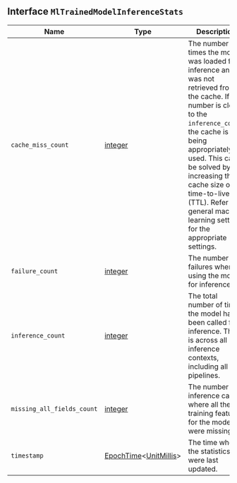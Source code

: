 ## Interface `MlTrainedModelInferenceStats`

| Name | Type | Description |
| - | - | - |
| `cache_miss_count` | [integer](./integer.md) | The number of times the model was loaded for inference and was not retrieved from the cache. If this number is close to the `inference_count`, the cache is not being appropriately used. This can be solved by increasing the cache size or its time-to-live (TTL). Refer to general machine learning settings for the appropriate settings. |
| `failure_count` | [integer](./integer.md) | The number of failures when using the model for inference. |
| `inference_count` | [integer](./integer.md) | The total number of times the model has been called for inference. This is across all inference contexts, including all pipelines. |
| `missing_all_fields_count` | [integer](./integer.md) | The number of inference calls where all the training features for the model were missing. |
| `timestamp` | [EpochTime](./EpochTime.md)<[UnitMillis](./UnitMillis.md)> | The time when the statistics were last updated. |
